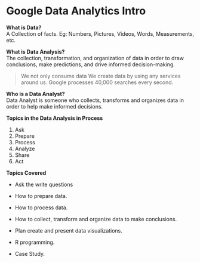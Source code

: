 # Google Data Analytics Intro

**What is Data?**  
A Collection of facts. Eg: Numbers, Pictures, Videos, Words, Measurements, etc.

**What is Data Analysis?**  
The collection, transformation, and organization of data in order to draw conclusions, make predictions, and drive informed decision-making.

> We not only consume data
> We create data by using any services around us.
> Google processes 40,000 searches every second.

**Who is a Data Analyst?**  
Data Analyst is someone who collects, transforms and organizes data in order to help make informed decisions.

**Topics in the Data Analysis in Process**

1. Ask
2. Prepare
3. Process
4. Analyze
5. Share
6. Act

**Topics Covered**

- Ask the write questions

- How to prepare data.

- How to process data.

- How to collect, transform and organize data to make conclusions.

- Plan create and present data visualizations.

- R programming.

- Case Study.
